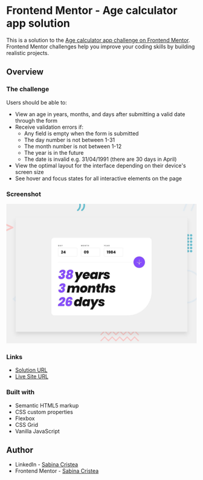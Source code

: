 # Frontend Mentor - Age calculator app solution

This is a solution to the [Age calculator app challenge on Frontend Mentor](https://www.frontendmentor.io/challenges/age-calculator-app-dF9DFFpj-Q). Frontend Mentor challenges help you improve your coding skills by building realistic projects. 

## Overview

### The challenge

Users should be able to:

- View an age in years, months, and days after submitting a valid date through the form
- Receive validation errors if:
  - Any field is empty when the form is submitted
  - The day number is not between 1-31
  - The month number is not between 1-12
  - The year is in the future
  - The date is invalid e.g. 31/04/1991 (there are 30 days in April)
- View the optimal layout for the interface depending on their device's screen size
- See hover and focus states for all interactive elements on the page

### Screenshot

![](design/desktop-preview.jpg)

### Links

- [Solution URL](https://age-calculator-app-sabina.netlify.app/)
- [Live Site URL](https://github.com/SabinaCristea/age-calculator-app.git)

### Built with

- Semantic HTML5 markup
- CSS custom properties
- Flexbox
- CSS Grid
- Vanilla JavaScript

## Author

- LinkedIn - [Sabina Cristea](https://www.linkedin.com/in/sabina-cristea/)
- Frontend Mentor - [Sabina Cristea](https://www.frontendmentor.io/profile/SabinaCristea)
